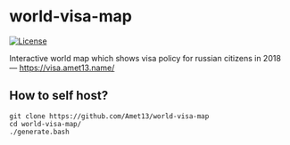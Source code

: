 world-visa-map
==============

[![License](https://img.shields.io/badge/license-GNU_GPLv3-green.svg)](https://www.gnu.org/licenses/gpl-3.0.html)

Interactive world map which shows visa policy for russian citizens in 2018 — https://visa.amet13.name/

How to self host?
-----------------

```
git clone https://github.com/Amet13/world-visa-map
cd world-visa-map/
./generate.bash
```